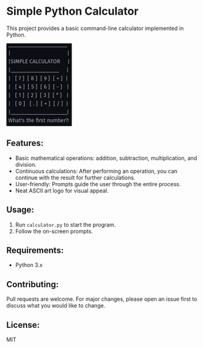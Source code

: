 # Simple Python Calculator

This project provides a basic command-line calculator implemented in Python.

![calculator_cli.png](calculator_cli.png)

## Features:
- Basic mathematical operations: addition, subtraction, multiplication, and division.
- Continuous calculations: After performing an operation, you can continue with the result for further calculations.
- User-friendly: Prompts guide the user through the entire process.
- Neat ASCII art logo for visual appeal.

## Usage:
1. Run `calculator.py` to start the program.
2. Follow the on-screen prompts.

## Requirements:
- Python 3.x

## Contributing:
Pull requests are welcome. For major changes, please open an issue first to discuss what you would like to change.

## License:
MIT
